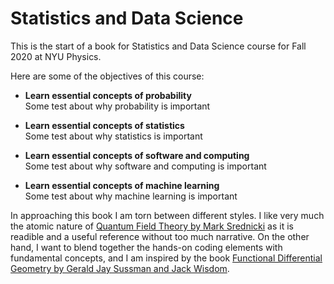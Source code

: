 Statistics and Data Science
============================

This is the start of a book for Statistics and Data Science course for Fall 2020 at NYU Physics.

Here are some of the objectives of this course:

 *  **Learn essential concepts of probability**<br />
Some test about why probability is important

 *  **Learn essential concepts of statistics**<br />
Some test about why statistics is important

 *  **Learn essential concepts of software and computing**<br />
Some test about why software and computing is important

 *  **Learn essential concepts of machine learning**<br />
Some test about why machine learning is important


In approaching this book I am torn between different styles. I like very much the atomic nature of [Quantum Field Theory by Mark Srednicki](https://www.amazon.com/Quantum-Field-Theory-Mark-Srednicki/dp/0521864496) as it is readible and a useful reference without too much narrative. On the other hand, I want to blend together the hands-on coding elements with fundamental concepts, and I am inspired by the book [Functional Differential Geometry by Gerald Jay Sussman and Jack Wisdom](https://mitpress.mit.edu/books/functional-differential-geometry). 